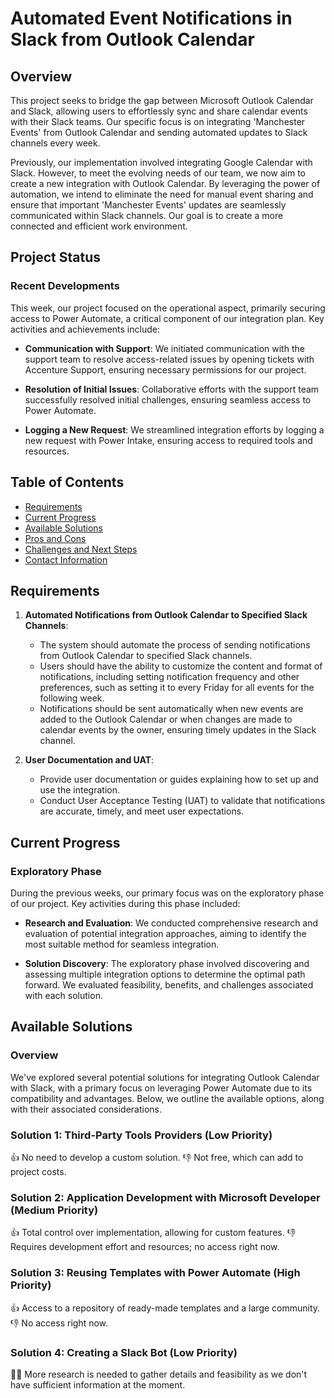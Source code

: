 # Automated Event Notifications in Slack from Outlook Calendar

## Overview

This project seeks to bridge the gap between Microsoft Outlook Calendar and Slack, allowing users to effortlessly sync and share calendar events with their Slack teams. Our specific focus is on integrating 'Manchester Events' from Outlook Calendar and sending automated updates to Slack channels every week.

Previously, our implementation involved integrating Google Calendar with Slack. However, to meet the evolving needs of our team, we now aim to create a new integration with Outlook Calendar. By leveraging the power of automation, we intend to eliminate the need for manual event sharing and ensure that important 'Manchester Events' updates are seamlessly communicated within Slack channels. Our goal is to create a more connected and efficient work environment.

## Project Status

### Recent Developments

This week, our project focused on the operational aspect, primarily securing access to Power Automate, a critical component of our integration plan. Key activities and achievements include:

- **Communication with Support**: We initiated communication with the support team to resolve access-related issues by opening tickets with Accenture Support, ensuring necessary permissions for our project.

- **Resolution of Initial Issues**: Collaborative efforts with the support team successfully resolved initial challenges, ensuring seamless access to Power Automate.

- **Logging a New Request**: We streamlined integration efforts by logging a new request with Power Intake, ensuring access to required tools and resources.

## Table of Contents

- [Requirements](#requirements)
- [Current Progress](#current-progress)
- [Available Solutions](#available-solutions)
- [Pros and Cons](#pros-and-cons)
- [Challenges and Next Steps](#challenges-and-next-steps)
- [Contact Information](#contact-information)

## Requirements

1. **Automated Notifications from Outlook Calendar to Specified Slack Channels**:

   - The system should automate the process of sending notifications from Outlook Calendar to specified Slack channels.
   - Users should have the ability to customize the content and format of notifications, including setting notification frequency and other preferences, such as setting it to every Friday for all events for the following week.
   - Notifications should be sent automatically when new events are added to the Outlook Calendar or when changes are made to calendar events by the owner, ensuring timely updates in the Slack channel.

2. **User Documentation and UAT**:
   - Provide user documentation or guides explaining how to set up and use the integration.
   - Conduct User Acceptance Testing (UAT) to validate that notifications are accurate, timely, and meet user expectations.

## Current Progress

### Exploratory Phase

During the previous weeks, our primary focus was on the exploratory phase of our project. Key activities during this phase included:

- **Research and Evaluation**: We conducted comprehensive research and evaluation of potential integration approaches, aiming to identify the most suitable method for seamless integration.

- **Solution Discovery**: The exploratory phase involved discovering and assessing multiple integration options to determine the optimal path forward. We evaluated feasibility, benefits, and challenges associated with each solution.

## Available Solutions

### Overview

We've explored several potential solutions for integrating Outlook Calendar with Slack, with a primary focus on leveraging Power Automate due to its compatibility and advantages. Below, we outline the available options, along with their associated considerations.

### Solution 1: Third-Party Tools Providers (Low Priority)

👍 No need to develop a custom solution.
👎 Not free, which can add to project costs.

### Solution 2: Application Development with Microsoft Developer (Medium Priority)

👍 Total control over implementation, allowing for custom features.
👎 Requires development effort and resources; no access right now.

### Solution 3: Reusing Templates with Power Automate (High Priority)

👍 Access to a repository of ready-made templates and a large community.
👎 No access right now.

### Solution 4: Creating a Slack Bot (Low Priority)

🤷‍♂️ More research is needed to gather details and feasibility as we don't have sufficient information at the moment.

